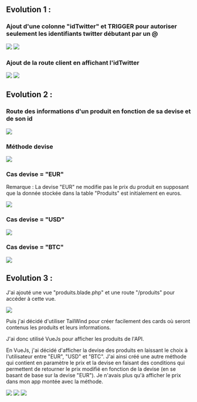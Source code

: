 Evolution 1 :
-------------

### Ajout d'une colonne "idTwitter" et TRIGGER pour autoriser seulement les identifiants twitter débutant par un @

![](https://i.ibb.co/fvv47vq/evo1-1.png) ![](https://i.ibb.co/MMVZ3Tk/evo1-2.png)

### Ajout de la route client en affichant l'idTwitter

![](https://i.ibb.co/ZNQzYwS/evo1-3.png) ![](https://i.ibb.co/zFmKk0j/evo1-4.png)

Evolution 2 :
-------------

### Route des informations d'un produit en fonction de sa devise et de son id

![](https://i.ibb.co/kQ79wry/evo2-1.png)

### Méthode devise

![](https://i.ibb.co/KDYN7D9/evo2-2.png)

### Cas devise = "EUR"

Remarque : La devise "EUR" ne modifie pas le prix du produit en supposant que la donnée stockée dans la table "Produits" est initialement en euros.

![](https://i.ibb.co/h1RvwC3/evo2-3.png)

### Cas devise = "USD"

![](https://i.ibb.co/TqcYPRQ/evo2-4.png)

### Cas devise = "BTC"

![](https://i.ibb.co/FKBY14s/evo2-5.png)

Evolution 3 :
-------------

J'ai ajouté une vue "produits.blade.php" et une route "/produits" pour accéder à cette vue.

![](https://i.ibb.co/FmNJpdW/evo3-1.png)

Puis j'ai décidé d'utiliser TailWind pour créer facilement des cards où seront contenus les produits et leurs informations.

J'ai donc utilisé VueJs pour afficher les produits de l'API.

En VueJs, j'ai décidé d'afficher la devise des produits en laissant le choix à l'utilisateur entre "EUR", "USD" et "BTC". J'ai ainsi créé une autre méthode qui contient en paramètre le prix et la devise en faisant des conditions qui permettent de retourner le prix modifié en fonction de la devise (en se basant de base sur la devise "EUR"). Je n'avais plus qu'à afficher le prix dans mon app montée avec la méthode.

![](https://i.ibb.co/syrWYWg/evo3-2.png) ![](https://i.ibb.co/WfywCPB/evo3-3.png) ![](https://i.ibb.co/n1SNgXR/evo3-4.png)
